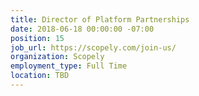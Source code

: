 ```yaml
---
title: Director of Platform Partnerships
date: 2018-06-18 00:00:00 -07:00
position: 15
job_url: https://scopely.com/join-us/
organization: Scopely
employment_type: Full Time
location: TBD
---
```


